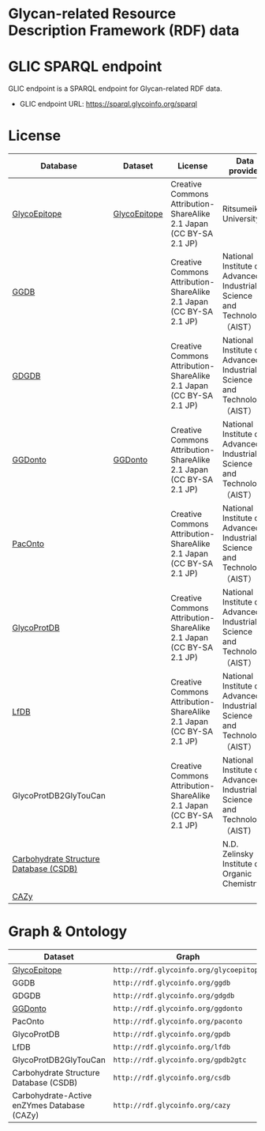 # Glycan-related Resource Description Framework (RDF) data



# GLIC SPARQL endpoint

GLIC endpoint is a SPARQL endpoint for Glycan-related RDF data.
* GLIC endpoint URL: https://sparql.glycoinfo.org/sparql

# License

| Database     | Dataset      | License                                                             | Data provider          | Version   | Issued     |
|--------------|--------------|---------------------------------------------------------------------|------------------------|-----------|------------|
| [GlycoEpitope](http://glycoepitope.jp) | [GlycoEpitope](https://integbio.jp/rdf/download/glycoepitope/2015-11-18/all/glycoepitope.tar.gz) | Creative Commons Attribution-ShareAlike 2.1 Japan (CC BY-SA 2.1 JP) | Ritsumeikan University | version 3 | 2015-11-18 |
| [GGDB](http://acgg.asia/db/ggdb) |  | Creative Commons Attribution-ShareAlike 2.1 Japan (CC BY-SA 2.1 JP) | National Institute of Advanced Industrial Science and Technology （AIST） | version 1 | 2018-01-26 |
| [GDGDB](https://acgg.asia/db/diseases/gdgdb) |  | Creative Commons Attribution-ShareAlike 2.1 Japan (CC BY-SA 2.1 JP) | National Institute of Advanced Industrial Science and Technology （AIST） | version 1 | 2016-09-01 |
| [GGDonto](https://acgg.asia/db/diseases/gdgdb) | [GGDonto](https://integbio.jp/rdf/download/ggdonto/2017-01-25/all/ggdonto.tar.gz) | Creative Commons Attribution-ShareAlike 2.1 Japan (CC BY-SA 2.1 JP) | National Institute of Advanced Industrial Science and Technology （AIST） | version 1 | 2016-09-01 |
| [PacOnto](https://acgg.asia/db/diseases/pacdb) |  | Creative Commons Attribution-ShareAlike 2.1 Japan (CC BY-SA 2.1 JP) | National Institute of Advanced Industrial Science and Technology （AIST） | version 1 | 2016-06-01 |
| [GlycoProtDB](https://acgg.asia/db/gpdb/) |  | Creative Commons Attribution-ShareAlike 2.1 Japan (CC BY-SA 2.1 JP) | National Institute of Advanced Industrial Science and Technology （AIST） | version 1 | 2016-12-06 |
| [LfDB](https://acgg.asia/db/lfdb/) |  | Creative Commons Attribution-ShareAlike 2.1 Japan (CC BY-SA 2.1 JP) | National Institute of Advanced Industrial Science and Technology （AIST） | version 1 | 2018-04-06 |
| GlycoProtDB2GlyTouCan |  | Creative Commons Attribution-ShareAlike 2.1 Japan (CC BY-SA 2.1 JP) | National Institute of Advanced Industrial Science and Technology （AIST) | version 2 | 2018-12-04 |
| [Carbohydrate Structure Database (CSDB)](http://csdb.glycoscience.ru/database/index.html) |  |  | N.D. Zelinsky Institute of Organic Chemistry |  | 2018-10-21 |
| [CAZy](http://www.cazy.org/) |  |  |  |  |  |

# Graph & Ontology

| Dataset      | Graph                                 | Ontology                                             |
|--------------|---------------------------------------|------------------------------------------------------|
| [GlycoEpitope](https://integbio.jp/rdf/download/glycoepitope/2015-11-18/all/glycoepitope.tar.gz) | `http://rdf.glycoinfo.org/glycoepitope` | http://www.glycoepitope.jp/epitopes/glycoepitope.owl |
| GGDB | `http://rdf.glycoinfo.org/ggdb` |  |
| GDGDB | `http://rdf.glycoinfo.org/gdgdb` | https://jcggdb.jp/rdf/diseases/gdgdb-schema |
| [GGDonto](https://integbio.jp/rdf/download/ggdonto/2017-01-25/all/ggdonto.tar.gz) | `http://rdf.glycoinfo.org/ggdonto` | https://jcggdb.jp/rdf/diseases/ggdonto-schema |
| PacOnto | `http://rdf.glycoinfo.org/paconto` | https://jcggdb.jp/rdf/diseases/paconto-schema |
| GlycoProtDB | `http://rdf.glycoinfo.org/gpdb` |  |
| LfDB | `http://rdf.glycoinfo.org/lfdb` |  |
| GlycoProtDB2GlyTouCan | `http://rdf.glycoinfo.org/gpdb2gtc` |  |
| Carbohydrate Structure Database (CSDB) | `http://rdf.glycoinfo.org/csdb` |  |
| Carbohydrate-Active enZYmes Database (CAZy) | `http://rdf.glycoinfo.org/cazy` |  |
